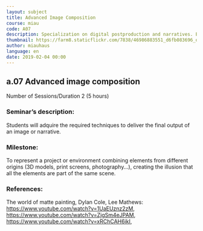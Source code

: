 ```yaml
---
layout: subject
title: Advanced Image Composition
course: miau
code: A07
description: Specialization on digital postproduction and narratives. Exacerbate the digital tool
thumbnail: https://farm8.staticflickr.com/7838/46986883551_d6fb083696_o_d.jpg
author: miauhaus
language: en
date: 2019-02-04 00:00
---
```

## a.07 Advanced image composition
Number of Sessions/Duration 2 (5 hours)

### Seminar’s description:
Students will adquire the required techniques to deliver the final output of an image or narrative.   

### Milestone:
To represent a project or environment combining elements from different origins (3D models, print screens, photography...), creating the illusion that all the elements are part of the same scene.

### References:
The world of matte painting, Dylan Cole, Lee Mathews: https://www.youtube.com/watch?v=1UaEUznz2zM, https://www.youtube.com/watch?v=ZjgSm4eJPAM, https://www.youtube.com/watch?v=xRChCAH6ikI, 
